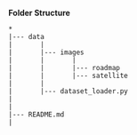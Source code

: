 **Folder Structure**
```
*
|--- data
|		|
|		|--- images
|		|		|
|		|		|--- roadmap
|		|		|--- satellite
|		|
|		|--- dataset_loader.py
|
|
|--- README.md
|
```
